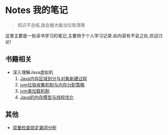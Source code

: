 # Notes 我的笔记

> 知识不总结,就会被大脑当垃圾清理                    

这里主要是一些读书学习的笔记,主要用于个人学习记录.如内容有不妥之处,欢迎讨论!

## 书籍相关

- 深入理解Java虚拟机
    1. [Java内存区域划分与对象新建过程](./深入理解Java虚拟机读书笔记/Java内存区域划分.md)
    2. [jvm垃圾收集机制与内存分配策略](./深入理解Java虚拟机读书笔记/jvm垃圾收集与内存回收策略.md)
    3. [jvm类加载机制](./深入理解Java虚拟机读书笔记/jvm类加载机制.md)
    4. [Java的内存模型与线程优化](./深入理解Java虚拟机读书笔记/Java内存模型与线程.md)


## 其他

- [双重检查锁定漏洞分析](双重检查锁定漏洞分析笔记.md)
